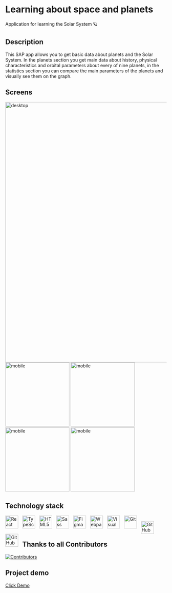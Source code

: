 # Learning about space and planets

Application for learning the Solar System 🪐

## Description
<p>This SAP app allows you to get basic data about planets and the Solar System. In the planets section you get main data about history, physical characteristics and orbital parameters about every of nine planets, in the statistics section you can compare the main parameters of the planets and visually see them on the graph.</p>

## Screens
<img width="812.5" alt="desktop" src="https://github.com/AleksandraBakhcheva/solar-system_app/assets/76097160/8049cb1b-ccf3-4e56-be02-092c2d297606"> <img width="200" alt="mobile" src="https://user-images.githubusercontent.com/76097160/235443730-fbcd7f23-6c3d-4b90-836d-2d758a461697.png"> <img width="200" alt="mobile" src="https://user-images.githubusercontent.com/76097160/235443168-35ae1d38-d06c-4e07-b5e5-5cdff26e0eb9.png"> <img width="200" alt="mobile" src="https://user-images.githubusercontent.com/76097160/235443814-19a06a78-7f4b-477b-8580-1a06cb9d4758.png"> <img width="200" alt="mobile" src="https://user-images.githubusercontent.com/76097160/235443939-bdf3de63-f8dd-4cdb-baa3-4c5f2da9bf10.png">

## Technology stack 
<img align="left" alt="React" width="40" height="40" src="https://cdn.jsdelivr.net/gh/devicons/devicon/icons/react/react-original.svg" style="padding-right:10px;" />&nbsp;
<img align="left" alt="TypeScript" width="40" height="40" src="https://cdn.jsdelivr.net/gh/devicons/devicon/icons/typescript/typescript-original.svg" style="padding-right:10px;" />&nbsp;
<img align="left" alt="HTML5" width="40" height="40" src="https://cdn.jsdelivr.net/gh/devicons/devicon/icons/html5/html5-original.svg" style="padding-right:10px;" />&nbsp;
<img align="left" alt="Sass" width="40" height="40" src="https://cdn.jsdelivr.net/gh/devicons/devicon/icons/sass/sass-original.svg" style="padding-right:10px;" />&nbsp;
<img align="left" alt="Figma" width="40" height="40" src="https://cdn.jsdelivr.net/gh/devicons/devicon/icons/figma/figma-original.svg" style="padding-right:10px;" />&nbsp;
<img align="left" alt="Webpack" width="40" height="40" src="https://user-images.githubusercontent.com/76097160/234940984-f6693af2-7f08-4c8a-a356-1c77aa0bb081.png" style="padding-right:10px;" />&nbsp;
<img align="left" alt="Visual Studio Code" width="40" height="40" src="https://cdn.jsdelivr.net/gh/devicons/devicon/icons/vscode/vscode-original.svg" style="padding-right:10px;" />&nbsp;
<img align="left" alt="Git" width="40" height="40" src="https://cdn.jsdelivr.net/gh/devicons/devicon/icons/git/git-original.svg" style="padding-right:10px;" />&nbsp;
[<img align="left" alt="GitHub" width="40px" height="40" src="https://user-images.githubusercontent.com/3369400/139447912-e0f43f33-6d9f-45f8-be46-2df5bbc91289.png" style="padding-right:10px;" />](https://www.youtube.com/playlist?list=PLkwxH9e_vrAJ0WbEsFA9W3I1W-g_BTsbt#gh-dark-mode-only)&nbsp;
[<img align="left" alt="GitHub" width="40px" height="40" src="https://user-images.githubusercontent.com/3369400/139448065-39a229ba-4b06-434b-bc67-616e2ed80c8f.png" style="padding-right:10px;" />](https://www.youtube.com/playlist?list=PLkwxH9e_vrAJ0WbEsFA9W3I1W-g_BTsbt#gh-light-mode-only)&nbsp;

<br />

## Thanks to all Contributors
[![Contributors](https://contrib.rocks/image?repo=AleksandraBakhcheva/solar-system_app)](https://github.com/AleksandraBakhcheva/solar-system_app/graphs/contributors)

## Project demo
<a target="_blank" href="https://aleksandrabakhcheva.github.io/solar-system_app/">Click Demo</a>
